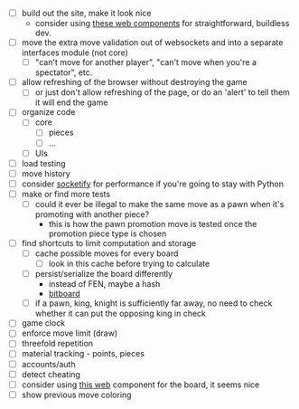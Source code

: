 - [ ] build out the site, make it look nice
  - consider using [these web components][3] for straightforward, buildless dev.
- [ ] move the extra move validation out of websockets and into a separate interfaces module (not core)
  - [ ] "can't move for another player", "can't move when you're a spectator", etc.
- [ ] allow refreshing of the browser without destroying the game
  - [ ] or just don't allow refreshing of the page, or do an 'alert' to tell them it will end the game
- [ ] organize code
  - [ ] core
      - [ ] pieces
      - [ ] ...
  - [ ] UIs
- [ ] load testing
- [ ] move history
- [ ] consider [socketify][1] for performance if you're going to stay with Python
- [ ] make or find more tests
    - [ ] could it ever be illegal to make the same move as a pawn when it's promoting with another piece?
        - this is how the pawn promotion move is tested once the promotion piece type is chosen
- [ ] find shortcuts to limit computation and storage
  - [ ] cache possible moves for every board
    - [ ] look in this cache before trying to calculate
  - [ ] persist/serialize the board differently
    - instead of FEN, maybe a hash
    - [bitboard](https://blog.devgenius.io/improve-as-a-software-engineer-by-writing-a-chess-engine-c360109371aa)
  - [ ] if a pawn, king, knight is sufficiently far away, no need to check whether it can put the opposing king in check
- [ ] game clock
- [ ] enforce move limit (draw)
- [ ] threefold repetition
- [ ] material tracking - points, pieces
- [ ] accounts/auth
- [ ] detect cheating
- [ ] consider using [this web][2] component for the board, it seems nice
- [ ] show previous move coloring

[1]: https://docs.socketify.dev/websockets-backpressure.html
[2]: https://github.com/shaack/cm-chessboard
[3]: https://shoelace.style/
